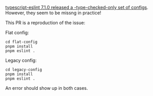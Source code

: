 [typescript-eslint 7.1.0 released a -type-checked-only set of configs](https://github.com/typescript-eslint/typescript-eslint/releases/tag/v7.1.0). However, they seem to be missng in practice!

This PR is a reproduction of the issue:

Flat config:

```shell
cd flat-config
pnpm install
pnpm eslint .
```

Legacy config:

```shell
cd legacy-config
pnpm install
pnpm eslint .
```

An error should show up in both cases.
